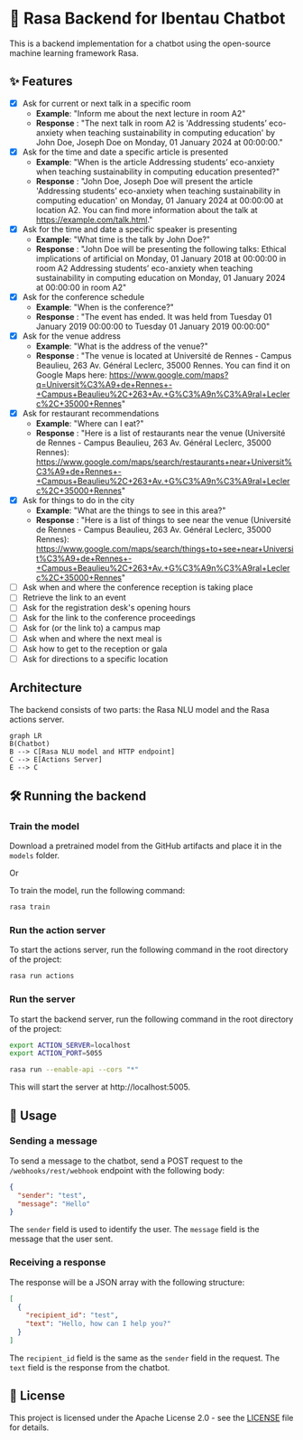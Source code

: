 # 🤖 Rasa Backend for Ibentau Chatbot

This is a backend implementation for a chatbot using the open-source machine learning framework Rasa.

## ✨ Features

- [x] Ask for current or next talk in a specific room
  - **Example**: "Inform me about the next lecture in room A2"
  - **Response** : "The next talk in room A2 is 'Addressing students’ eco-anxiety when teaching sustainability in computing education' by John Doe, Joseph Doe on Monday, 01 January 2024 at 00:00:00."
- [x] Ask for the time and date a specific article is presented
  - **Example**: "When is the article Addressing students’ eco-anxiety when teaching sustainability in computing education presented?"
  - **Response** : "John Doe, Joseph Doe will present the article 'Addressing students’ eco-anxiety when teaching sustainability in computing education' on Monday, 01 January 2024 at 00:00:00 at location A2. You can find more information about the talk at https://example.com/talk.html."
- [x] Ask for the time and date a specific speaker is presenting
  - **Example**: "What time is the talk by John Doe?"
  - **Response** : "John Doe will be presenting the following talks:
    Ethical implications of artificial on Monday, 01 January 2018 at 00:00:00 in room A2
    Addressing students’ eco-anxiety when teaching sustainability in computing education on Monday, 01 January 2024 at 00:00:00 in room A2"
- [x] Ask for the conference schedule
  - **Example**: "When is the conference?"
  - **Response** : "The event has ended. It was held from Tuesday 01 January 2019 00:00:00 to Tuesday 01 January 2019 00:00:00"
- [x] Ask for the venue address
  - **Example**: "What is the address of the venue?"
  - **Response** : "The venue is located at Université de Rennes - Campus Beaulieu, 263 Av. Général Leclerc, 35000 Rennes. You can find it on Google Maps here: https://www.google.com/maps?q=Universit%C3%A9+de+Rennes+-+Campus+Beaulieu%2C+263+Av.+G%C3%A9n%C3%A9ral+Leclerc%2C+35000+Rennes"
- [x] Ask for restaurant recommendations
  - **Example**: "Where can I eat?"
  - **Response** : "Here is a list of restaurants near the venue (Université de Rennes - Campus Beaulieu, 263 Av. Général Leclerc, 35000 Rennes): https://www.google.com/maps/search/restaurants+near+Universit%C3%A9+de+Rennes+-+Campus+Beaulieu%2C+263+Av.+G%C3%A9n%C3%A9ral+Leclerc%2C+35000+Rennes"
- [x] Ask for things to do in the city
  - **Example**: "What are the things to see in this area?"
  - **Response** : "Here is a list of things to see near the venue (Université de Rennes - Campus Beaulieu, 263 Av. Général Leclerc, 35000 Rennes): https://www.google.com/maps/search/things+to+see+near+Universit%C3%A9+de+Rennes+-+Campus+Beaulieu%2C+263+Av.+G%C3%A9n%C3%A9ral+Leclerc%2C+35000+Rennes"
- [ ] Ask when and where the conference reception is taking place
- [ ] Retrieve the link to an event
- [ ] Ask for the registration desk's opening hours
- [ ] Ask for the link to the conference proceedings
- [ ] Ask for (or the link to) a campus map
- [ ] Ask when and where the next meal is
- [ ] Ask how to get to the reception or gala
- [ ] Ask for directions to a specific location

## Architecture

The backend consists of two parts: the Rasa NLU model and the Rasa actions server.

```mermaid
graph LR
B(Chatbot)
B --> C[Rasa NLU model and HTTP endpoint]
C --> E[Actions Server]
E --> C
```

## 🛠️ Running the backend
### Train the model

Download a pretrained model from the GitHub artifacts and place it in the `models` folder.

Or 

To train the model, run the following command:

```bash
rasa train
```

### Run the action server

To start the actions server, run the following command in the root directory of the project:

```bash
rasa run actions
```

### Run the server

To start the backend server, run the following command in the root directory of the project:

```bash
export ACTION_SERVER=localhost
export ACTION_PORT=5055

rasa run --enable-api --cors "*"
```

This will start the server at http://localhost:5005.

## 👷‍ Usage

### Sending a message

To send a message to the chatbot, send a POST request to the `/webhooks/rest/webhook` endpoint with the following body:

```json
{
  "sender": "test",
  "message": "Hello"
}
```

The `sender` field is used to identify the user. The `message` field is the message that the user sent.

### Receiving a response

The response will be a JSON array with the following structure:

```json
[
  {
    "recipient_id": "test",
    "text": "Hello, how can I help you?"
  }
]
```

The `recipient_id` field is the same as the `sender` field in the request. The `text` field is the response from the chatbot.


## 📑 License

This project is licensed under the Apache License 2.0 - see the [LICENSE](LICENSE) file for details.
